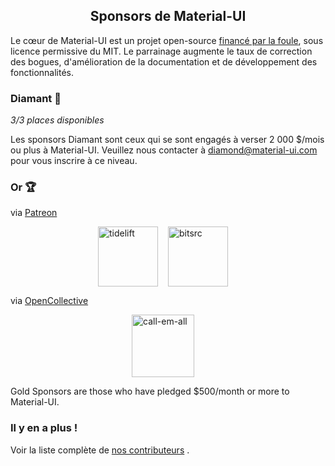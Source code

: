 <h2 align="center">Sponsors de Material-UI</h2>

Le cœur de Material-UI est un projet open-source [financé par la foule](/discover-more/backers/), sous licence permissive du MIT. Le parrainage augmente le taux de correction des bogues, d'amélioration de la documentation et de développement des fonctionnalités.

### Diamant 💎

*3/3 places disponibles*

Les sponsors Diamant sont ceux qui se sont engagés à verser 2 000 $/mois ou plus à Material-UI. Veuillez nous contacter à diamond@material-ui.com pour vous inscrire à ce niveau.

### Or 🏆

via [Patreon](https://www.patreon.com/oliviertassinari)

<p style="display: flex; justify-content: center;">
  <a data-ga-event-category="sponsors" data-ga-event-action="logo" data-ga-event-label="tidelift" href="https://tidelift.com/subscription/pkg/npm-material-ui?utm_source=material_ui&utm_medium=referral&utm_campaign=homepage" rel="noopener sponsored" target="_blank" style="margin-right: 16px;"><img width="96" src="https://github.com/tidelift.png?size=96" alt="tidelift" title="Enterprise-ready open source software" /></a>
  <a data-ga-event-category="sponsors" data-ga-event-action="logo" data-ga-event-label="bitsrc" href="https://bit.dev" rel="noopener sponsored" target="_blank" style="margin-right: 16px;"><img width="96" src="https://github.com/teambit.png?size=96" alt="bitsrc" title="La manière la plus rapide de partager du code" /></a>
</p>

via [OpenCollective](https://opencollective.com/material-ui)

<p style="display: flex; justify-content: center; flex-wrap: wrap;">
  <a data-ga-event-category="sponsors" data-ga-event-action="logo" data-ga-event-label="callemall" href="https://www.call-em-all.com" rel="noopener sponsored" target="_blank" style="margin-right: 16px;"><img src="https://images.opencollective.com/proxy/images?src=https%3A%2F%2Fopencollective-production.s3-us-west-1.amazonaws.com%2Ff4053300-e0ea-11e7-acf0-0fa7c0509f4e.png&height=100" alt="call-em-all" title="La plus simple manière d'envoyer un message à votre groupe" width="100" loading="lazy"></a>
</p>

Gold Sponsors are those who have pledged $500/month or more to Material-UI.

### Il y en a plus !

Voir la liste complète de [nos contributeurs](/discover-more/backers/) .